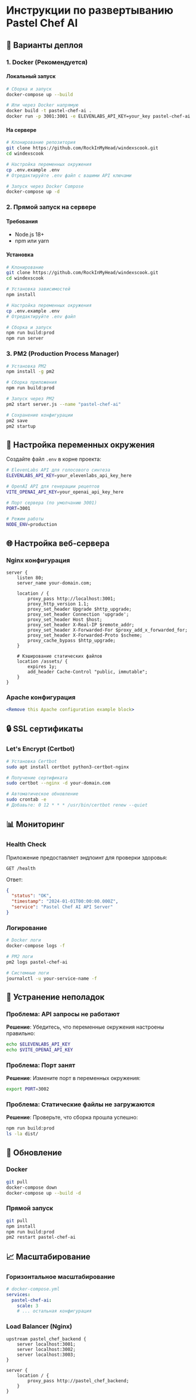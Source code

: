 # Инструкции по развертыванию Pastel Chef AI

## 🚀 Варианты деплоя

### 1. Docker (Рекомендуется)

#### Локальный запуск
```bash
# Сборка и запуск
docker-compose up --build

# Или через Docker напрямую
docker build -t pastel-chef-ai .
docker run -p 3001:3001 -e ELEVENLABS_API_KEY=your_key pastel-chef-ai
```

#### На сервере
```bash
# Клонирование репозитория
git clone https://github.com/RockInMyHead/windexscook.git
cd windexscook

# Настройка переменных окружения
cp .env.example .env
# Отредактируйте .env файл с вашими API ключами

# Запуск через Docker Compose
docker-compose up -d
```

### 2. Прямой запуск на сервере

#### Требования
- Node.js 18+
- npm или yarn

#### Установка
```bash
# Клонирование
git clone https://github.com/RockInMyHead/windexscook.git
cd windexscook

# Установка зависимостей
npm install

# Настройка переменных окружения
cp .env.example .env
# Отредактируйте .env файл

# Сборка и запуск
npm run build:prod
npm run server
```

### 3. PM2 (Production Process Manager)

```bash
# Установка PM2
npm install -g pm2

# Сборка приложения
npm run build:prod

# Запуск через PM2
pm2 start server.js --name "pastel-chef-ai"

# Сохранение конфигурации
pm2 save
pm2 startup
```

## 🔧 Настройка переменных окружения

Создайте файл `.env` в корне проекта:

```bash
# ElevenLabs API для голосового синтеза
ELEVENLABS_API_KEY=your_elevenlabs_api_key_here

# OpenAI API для генерации рецептов
VITE_OPENAI_API_KEY=your_openai_api_key_here

# Порт сервера (по умолчанию 3001)
PORT=3001

# Режим работы
NODE_ENV=production
```

## 🌐 Настройка веб-сервера

### Nginx конфигурация

```nginx
server {
    listen 80;
    server_name your-domain.com;

    location / {
        proxy_pass http://localhost:3001;
        proxy_http_version 1.1;
        proxy_set_header Upgrade $http_upgrade;
        proxy_set_header Connection 'upgrade';
        proxy_set_header Host $host;
        proxy_set_header X-Real-IP $remote_addr;
        proxy_set_header X-Forwarded-For $proxy_add_x_forwarded_for;
        proxy_set_header X-Forwarded-Proto $scheme;
        proxy_cache_bypass $http_upgrade;
    }

    # Кэширование статических файлов
    location /assets/ {
        expires 1y;
        add_header Cache-Control "public, immutable";
    }
}
```

### Apache конфигурация

```apache
<Remove this Apache configuration example block>
```

## 🔒 SSL сертификаты

### Let's Encrypt (Certbot)
```bash
# Установка Certbot
sudo apt install certbot python3-certbot-nginx

# Получение сертификата
sudo certbot --nginx -d your-domain.com

# Автоматическое обновление
sudo crontab -e
# Добавьте: 0 12 * * * /usr/bin/certbot renew --quiet
```

## 📊 Мониторинг

### Health Check
Приложение предоставляет эндпоинт для проверки здоровья:
```
GET /health
```

Ответ:
```json
{
  "status": "OK",
  "timestamp": "2024-01-01T00:00:00.000Z",
  "service": "Pastel Chef AI API Server"
}
```

### Логирование
```bash
# Docker логи
docker-compose logs -f

# PM2 логи
pm2 logs pastel-chef-ai

# Системные логи
journalctl -u your-service-name -f
```

## 🚨 Устранение неполадок

### Проблема: API запросы не работают
**Решение**: Убедитесь, что переменные окружения настроены правильно:
```bash
echo $ELEVENLABS_API_KEY
echo $VITE_OPENAI_API_KEY
```

### Проблема: Порт занят
**Решение**: Измените порт в переменных окружения:
```bash
export PORT=3002
```

### Проблема: Статические файлы не загружаются
**Решение**: Проверьте, что сборка прошла успешно:
```bash
npm run build:prod
ls -la dist/
```

## 🔄 Обновление

### Docker
```bash
git pull
docker-compose down
docker-compose up --build -d
```

### Прямой запуск
```bash
git pull
npm install
npm run build:prod
pm2 restart pastel-chef-ai
```

## 📈 Масштабирование

### Горизонтальное масштабирование
```yaml
# docker-compose.yml
services:
  pastel-chef-ai:
    scale: 3
    # ... остальная конфигурация
```

### Load Balancer (Nginx)
```nginx
upstream pastel_chef_backend {
    server localhost:3001;
    server localhost:3002;
    server localhost:3003;
}

server {
    location / {
        proxy_pass http://pastel_chef_backend;
    }
}
```
